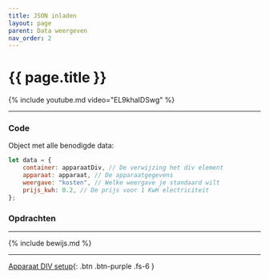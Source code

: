 ```yaml
---
title: JSON inladen
layout: page
parent: Data weergeven
nav_order: 2
---
```


# {{ page.title }}

{% include youtube.md video="EL9khaIDSwg" %}

---

### Code

Object met alle benodigde data:

```js
let data = {
    container: apparaatDiv, // De verwijzing het div element
    apparaat: apparaat, // De apparaatgegevens
    weergave: "kosten", // Welke weergave je standaard wilt
    prijs_kwh: 0.2, // De prijs voor 1 KwH electriciteit
};
```

### Opdrachten


---

{% include bewijs.md %}

---

[Apparaat DIV setup](3-apparaat-div){: .btn .btn-purple .fs-6 }
